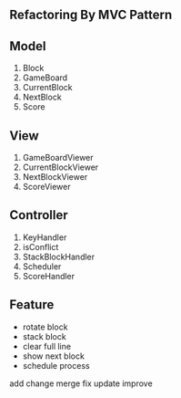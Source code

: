 ## Refactoring By MVC Pattern

## Model
1. Block
2. GameBoard
3. CurrentBlock
4. NextBlock
5. Score

## View
1. GameBoardViewer
2. CurrentBlockViewer
3. NextBlockViewer
4. ScoreViewer

## Controller
1. KeyHandler
2. isConflict
3. StackBlockHandler
4. Scheduler
5. ScoreHandler

## Feature
* rotate block
* stack block
* clear full line
* show next block
* schedule process 

add change merge fix update improve



